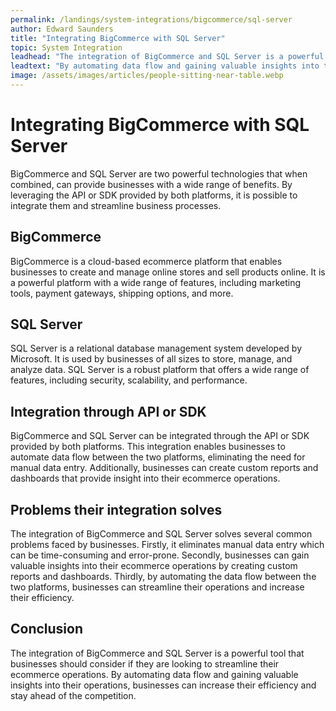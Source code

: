 ```yaml
---
permalink: /landings/system-integrations/bigcommerce/sql-server
author: Edward Saunders
title: "Integrating BigCommerce with SQL Server"
topic: System Integration
leadhead: "The integration of BigCommerce and SQL Server is a powerful tool that businesses should consider if they are looking to streamline their ecommerce operations"
leadtext: "By automating data flow and gaining valuable insights into their operations, businesses can increase their efficiency and stay ahead of the competition."
image: /assets/images/articles/people-sitting-near-table.webp
---
```

<div class="arttext">    <h1>Integrating BigCommerce with SQL Server</h1>
    <p>BigCommerce and SQL Server are two powerful technologies that when combined, can provide businesses with a wide range of benefits. By leveraging the API or SDK provided by both platforms, it is possible to integrate them and streamline business processes.</p>
    <h2>BigCommerce</h2>
    <p>BigCommerce is a cloud-based ecommerce platform that enables businesses to create and manage online stores and sell products online. It is a powerful platform with a wide range of features, including marketing tools, payment gateways, shipping options, and more.</p>
    <h2>SQL Server</h2>
    <p>SQL Server is a relational database management system developed by Microsoft. It is used by businesses of all sizes to store, manage, and analyze data. SQL Server is a robust platform that offers a wide range of features, including security, scalability, and performance.</p>
    <h2>Integration through API or SDK</h2>
    <p>BigCommerce and SQL Server can be integrated through the API or SDK provided by both platforms. This integration enables businesses to automate data flow between the two platforms, eliminating the need for manual data entry. Additionally, businesses can create custom reports and dashboards that provide insight into their ecommerce operations.</p>
    <h2>Problems their integration solves</h2>
    <p>The integration of BigCommerce and SQL Server solves several common problems faced by businesses. Firstly, it eliminates manual data entry which can be time-consuming and error-prone. Secondly, businesses can gain valuable insights into their ecommerce operations by creating custom reports and dashboards. Thirdly, by automating the data flow between the two platforms, businesses can streamline their operations and increase their efficiency.</p>
    <h2>Conclusion</h2>
    <p>The integration of BigCommerce and SQL Server is a powerful tool that businesses should consider if they are looking to streamline their ecommerce operations. By automating data flow and gaining valuable insights into their operations, businesses can increase their efficiency and stay ahead of the competition.</p>
</div>